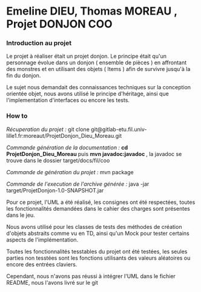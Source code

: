 <h1> Emeline DIEU, Thomas MOREAU , Projet DONJON COO </h1>

<h3> Introduction au projet </h3>
<p> Le projet à réaliser était un projet donjon. Le principe était qu'un personnage évolue dans un donjon ( ensemble de pièces ) en affrontant des monstres et en utilisant des objets ( Items ) afin de survivre jusqu'à la fin du donjon.</p>

<p> Le sujet nous demandait des connaissances techniques sur la conception orientée objet, nous avons utilisé le principe d'héritage, ainsi que l'implementation d'interfaces ou encore les tests.</p>

<h3> How to </h3>
<p><em>Récuperation du projet : </em> git clone git@gitlab-etu.fil.univ-lille1.fr:moreaut/ProjetDonjon_Dieu_Moreau.git</p>

<p><em>Commande génération de la documentation : </em> <strong> cd ProjetDonjon_Dieu_Moreau </strong> puis <strong> mvn javadoc:javadoc </strong> , la javadoc se trouve dans le dossier target/docs/fil/coo </p>

<p><em>Commande de génération du projet : </em>  mvn package </p>

<p> <em>Commande de l'execution de l'archive générée : </em> java -jar target/ProjetDonjon-1.0-SNAPSHOT.jar

<p> Pour ce projet,  l'UML a été réalisé, les consignes ont été respectées, toutes les fonctionnalités demandées dans le cahier des charges sont présentes dans le jeu. </p>

<p> Nous avons utilisé pour les classes de tests des méthodes de création d'objets abstraits comme vu en TD, ainsi qu'un Mock pour tester certains aspects de l'implémentation.</p>
<p>Toutes les fonctionnalités tesstables du projet ont été testées, les seules parties non tesstées sont les fonctions utilisants des valeurs aléatoires ou encore des entrées claviers. </p>

<p> Cependant, nous n'avons pas réussi à intégrer l'UML dans le fichier README, nous l'avons livré sur le git </p>
